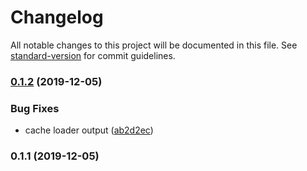 # Changelog

All notable changes to this project will be documented in this file. See [standard-version](https://github.com/conventional-changelog/standard-version) for commit guidelines.

### [0.1.2](https://github.com/danielroe/openflights-loader/compare/v0.1.1...v0.1.2) (2019-12-05)


### Bug Fixes

* cache loader output ([ab2d2ec](https://github.com/danielroe/openflights-loader/commit/ab2d2eca819fcc6f65bff95b30a18d8774b87c3b))

### 0.1.1 (2019-12-05)
